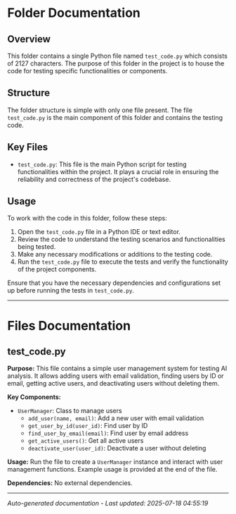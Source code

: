 # Folder Documentation

## Overview
This folder contains a single Python file named `test_code.py` which consists of 2127 characters. The purpose of this folder in the project is to house the code for testing specific functionalities or components.

## Structure
The folder structure is simple with only one file present. The file `test_code.py` is the main component of this folder and contains the testing code.

## Key Files
- `test_code.py`: This file is the main Python script for testing functionalities within the project. It plays a crucial role in ensuring the reliability and correctness of the project's codebase.

## Usage
To work with the code in this folder, follow these steps:
1. Open the `test_code.py` file in a Python IDE or text editor.
2. Review the code to understand the testing scenarios and functionalities being tested.
3. Make any necessary modifications or additions to the testing code.
4. Run the `test_code.py` file to execute the tests and verify the functionality of the project components.

Ensure that you have the necessary dependencies and configurations set up before running the tests in `test_code.py`.

---

# Files Documentation

## test_code.py

**Purpose:** This file contains a simple user management system for testing AI analysis. It allows adding users with email validation, finding users by ID or email, getting active users, and deactivating users without deleting them.

**Key Components:**
- `UserManager`: Class to manage users
  - `add_user(name, email)`: Add a new user with email validation
  - `get_user_by_id(user_id)`: Find user by ID
  - `find_user_by_email(email)`: Find user by email address
  - `get_active_users()`: Get all active users
  - `deactivate_user(user_id)`: Deactivate a user without deleting

**Usage:** Run the file to create a `UserManager` instance and interact with user management functions. Example usage is provided at the end of the file.

**Dependencies:** No external dependencies.

---
*Auto-generated documentation - Last updated: 2025-07-18 04:55:19*
